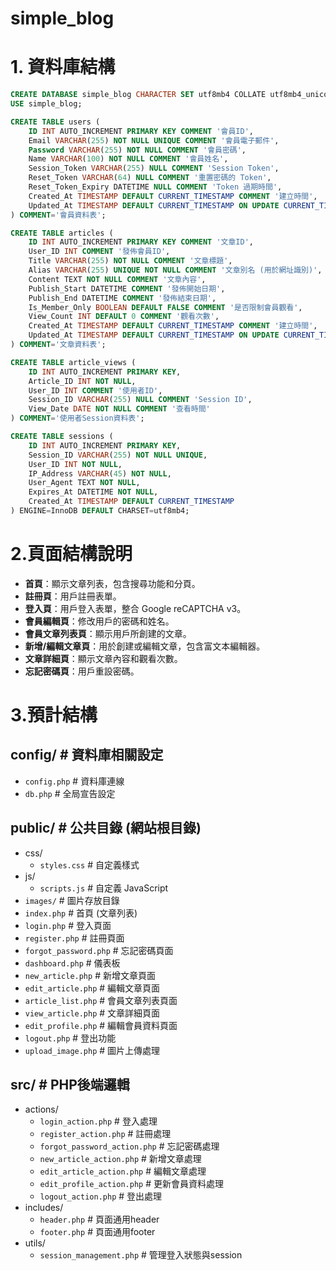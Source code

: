 # simple_blog

# 1. 資料庫結構

```sql
CREATE DATABASE simple_blog CHARACTER SET utf8mb4 COLLATE utf8mb4_unicode_ci;
USE simple_blog;

CREATE TABLE users (
    ID INT AUTO_INCREMENT PRIMARY KEY COMMENT '會員ID',
    Email VARCHAR(255) NOT NULL UNIQUE COMMENT '會員電子郵件',
    Password VARCHAR(255) NOT NULL COMMENT '會員密碼',
    Name VARCHAR(100) NOT NULL COMMENT '會員姓名',
    Session_Token VARCHAR(255) NULL COMMENT 'Session Token',
    Reset_Token VARCHAR(64) NULL COMMENT '重置密碼的 Token',
    Reset_Token_Expiry DATETIME NULL COMMENT 'Token 過期時間',
    Created_At TIMESTAMP DEFAULT CURRENT_TIMESTAMP COMMENT '建立時間',
    Updated_At TIMESTAMP DEFAULT CURRENT_TIMESTAMP ON UPDATE CURRENT_TIMESTAMP COMMENT '修改時間'
) COMMENT='會員資料表';

CREATE TABLE articles (
    ID INT AUTO_INCREMENT PRIMARY KEY COMMENT '文章ID',
    User_ID INT COMMENT '發佈會員ID',
    Title VARCHAR(255) NOT NULL COMMENT '文章標題',
    Alias VARCHAR(255) UNIQUE NOT NULL COMMENT '文章別名 (用於網址識別)',
    Content TEXT NOT NULL COMMENT '文章內容',
    Publish_Start DATETIME COMMENT '發佈開始日期',
    Publish_End DATETIME COMMENT '發佈結束日期',
    Is_Member_Only BOOLEAN DEFAULT FALSE COMMENT '是否限制會員觀看',
    View_Count INT DEFAULT 0 COMMENT '觀看次數',
    Created_At TIMESTAMP DEFAULT CURRENT_TIMESTAMP COMMENT '建立時間',
    Updated_At TIMESTAMP DEFAULT CURRENT_TIMESTAMP ON UPDATE CURRENT_TIMESTAMP COMMENT '更新時間'
) COMMENT='文章資料表';

CREATE TABLE article_views (
    ID INT AUTO_INCREMENT PRIMARY KEY,
    Article_ID INT NOT NULL,
    User_ID INT COMMENT '使用者ID',
    Session_ID VARCHAR(255) NULL COMMENT 'Session ID',
    View_Date DATE NOT NULL COMMENT '查看時間'
) COMMENT='使用者Session資料表';

CREATE TABLE sessions (
    ID INT AUTO_INCREMENT PRIMARY KEY,
    Session_ID VARCHAR(255) NOT NULL UNIQUE,
    User_ID INT NOT NULL,
    IP_Address VARCHAR(45) NOT NULL,
    User_Agent TEXT NOT NULL,
    Expires_At DATETIME NOT NULL,
    Created_At TIMESTAMP DEFAULT CURRENT_TIMESTAMP
) ENGINE=InnoDB DEFAULT CHARSET=utf8mb4;
```

# 2.頁面結構說明

- **首頁**：顯示文章列表，包含搜尋功能和分頁。
- **註冊頁**：用戶註冊表單。
- **登入頁**：用戶登入表單，整合 Google reCAPTCHA v3。
- **會員編輯頁**：修改用戶的密碼和姓名。
- **會員文章列表頁**：顯示用戶所創建的文章。
- **新增/編輯文章頁**：用於創建或編輯文章，包含富文本編輯器。
- **文章詳細頁**：顯示文章內容和觀看次數。
- **忘記密碼頁**：用戶重設密碼。


# 3.預計結構

## config/ # 資料庫相關設定
- `config.php`  # 資料庫連線
- `db.php`      # 全局宣告設定

## public/  # 公共目錄 (網站根目錄)
- css/
  - `styles.css`           # 自定義樣式
- js/
  - `scripts.js`          # 自定義 JavaScript
- `images/`               # 圖片存放目錄
- `index.php`             # 首頁 (文章列表)
- `login.php`             # 登入頁面
- `register.php`          # 註冊頁面
- `forgot_password.php`   # 忘記密碼頁面
- `dashboard.php`         # 儀表板
- `new_article.php`       # 新增文章頁面
- `edit_article.php`      # 編輯文章頁面
- `article_list.php`      # 會員文章列表頁面
- `view_article.php`      # 文章詳細頁面
- `edit_profile.php`      # 編輯會員資料頁面
- `logout.php`            # 登出功能
- `upload_image.php`      # 圖片上傳處理

## src/  # PHP後端邏輯
- actions/
  - `login_action.php`                # 登入處理
  - `register_action.php`             # 註冊處理
  - `forgot_password_action.php`      # 忘記密碼處理
  - `new_article_action.php`          # 新增文章處理
  - `edit_article_action.php`         # 編輯文章處理
  - `edit_profile_action.php`         # 更新會員資料處理
  - `logout_action.php`               # 登出處理
- includes/
  - `header.php`                      # 頁面通用header
  - `footer.php`                      # 頁面通用footer
- utils/
  - `session_management.php`          # 管理登入狀態與session